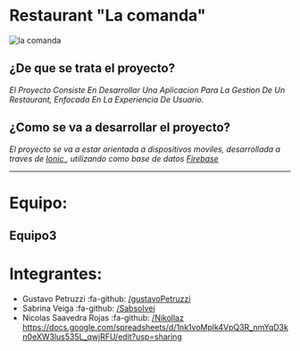 # Restaurant "La comanda"
![la comanda](https://i.imgur.com/GzRLCcys.png "la comanda")
## ¿De que se trata el proyecto?
_El Proyecto Consiste En Desarrollar Una Aplicacion Para La Gestion De Un Restaurant, Enfocada En La Experiencia De Usuario._

## ¿Como se va a desarrollar el proyecto?
_El proyecto se va a estar orientada a dispositivos moviles, desarrollada a traves de [Ionic ](https://ionicframework.com/ "Ionic "), utilizando como base de datos [Firebase](https://firebase.google.com/?hl=es-419 "Firebase")_


***

# Equipo:
  ## Equipo3

# Integrantes:
 - Gustavo Petruzzi :fa-github: [/gustavoPetruzzi](https://github.com/gustavoPetruzzi/ "/gustavoPetruzzi")
 - Sabrina Veiga :fa-github: [/Sabsolvei](https://github.com/Sabsolvei "/Sabsolvei")
 - Nicolas Saavedra Rojas :fa-github:  [/Nikollaz](https://github.com/Nikollaz "/Nikollaz")
https://docs.google.com/spreadsheets/d/1nk1voMplk4VpQ3R_nmYqD3kn0eXW3lus535L_qwjRFU/edit?usp=sharing
